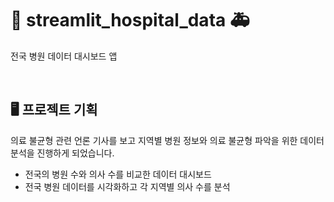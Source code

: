 # 🏥 streamlit_hospital_data 🚑
전국 병원 데이터 대시보드 앱

<br/>

## 🖥 프로젝트 기획
의료 불균형 관련 언론 기사를 보고 지역별 병원 정보와 의료 불균형 파악을 위한 데이터 분석을 진행하게 되었습니다.
  
- 전국의 병원 수와 의사 수를 비교한 데이터 대시보드
- 전국 병원 데이터를 시각화하고 각 지역별 의사 수를 분석




